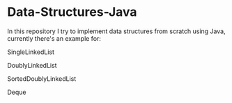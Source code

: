 # Data-Structures-Java

 In this repository I try to implement data structures from scratch using Java, currently there's an example for:
 
 SingleLinkedList
 
 DoublyLinkedList
 
 SortedDoublyLinkedList
 
 Deque
